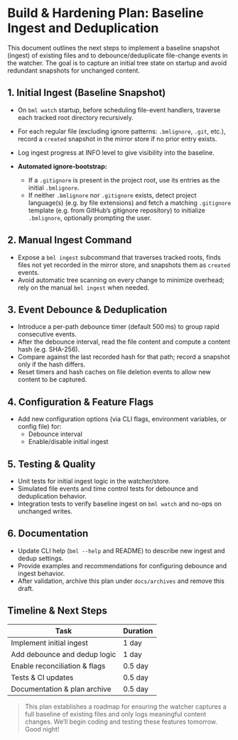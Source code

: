 # Build & Hardening Plan: Baseline Ingest and Deduplication

This document outlines the next steps to implement a baseline snapshot (ingest) of existing files and to debounce/deduplicate file-change events in the watcher. The goal is to capture an initial tree state on startup and avoid redundant snapshots for unchanged content.

## 1. Initial Ingest (Baseline Snapshot)

- On `bml watch` startup, before scheduling file-event handlers, traverse each tracked root directory recursively.
- For each regular file (excluding ignore patterns: `.bmlignore`, `.git`, etc.), record a `created` snapshot in the mirror store if no prior entry exists.
- Log ingest progress at INFO level to give visibility into the baseline.

- **Automated ignore-bootstrap:**
  - If a `.gitignore` is present in the project root, use its entries as the initial `.bmlignore`.
  - If neither `.bmlignore` nor `.gitignore` exists, detect project language(s) (e.g. by file extensions) and fetch a matching `.gitignore` template (e.g. from GitHub’s gitignore repository) to initialize `.bmlignore`, optionally prompting the user.

## 2. Manual Ingest Command

- Expose a `bml ingest` subcommand that traverses tracked roots, finds files not yet recorded in the mirror store, and snapshots them as `created` events.
- Avoid automatic tree scanning on every change to minimize overhead; rely on the manual `bml ingest` when needed.

## 3. Event Debounce & Deduplication

- Introduce a per-path debounce timer (default 500 ms) to group rapid consecutive events.
- After the debounce interval, read the file content and compute a content hash (e.g. SHA-256).
- Compare against the last recorded hash for that path; record a snapshot only if the hash differs.
- Reset timers and hash caches on file deletion events to allow new content to be captured.

## 4. Configuration & Feature Flags

- Add new configuration options (via CLI flags, environment variables, or config file) for:
  - Debounce interval
  - Enable/disable initial ingest

## 5. Testing & Quality

- Unit tests for initial ingest logic in the watcher/store.
- Simulated file events and time control tests for debounce and deduplication behavior.
- Integration tests to verify baseline ingest on `bml watch` and no-ops on unchanged writes.

## 6. Documentation

- Update CLI help (`bml --help` and README) to describe new ingest and dedup settings.
- Provide examples and recommendations for configuring debounce and ingest behavior.
- After validation, archive this plan under `docs/archives` and remove this draft.

## Timeline & Next Steps

| Task                          | Duration |
| ----------------------------- | -------- |
| Implement initial ingest      | 1 day    |
| Add debounce and dedup logic  | 1 day    |
| Enable reconciliation & flags | 0.5 day  |
| Tests & CI updates            | 0.5 day  |
| Documentation & plan archive  | 0.5 day  |

> This plan establishes a roadmap for ensuring the watcher captures a full baseline of existing files and only logs meaningful content changes. We’ll begin coding and testing these features tomorrow. Good night!
